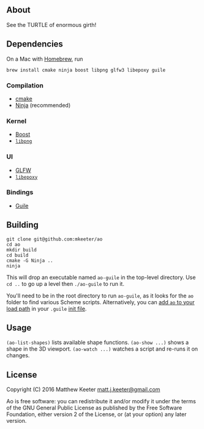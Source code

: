 ## About
See the TURTLE of enormous girth!

## Dependencies

On a Mac with [Homebrew](http://brew.sh/), run
```
brew install cmake ninja boost libpng glfw3 libepoxy guile
```

### Compilation
- [cmake](https://cmake.org/)
- [Ninja](https://ninja-build.org/) (recommended)

### Kernel
- [Boost](http://www.boost.org/)
- [`libpng`](http://www.libpng.org/pub/png/libpng.html)

### UI
- [GLFW](http://www.glfw.org/)
- [`libepoxy`](https://github.com/anholt/libepoxy)

### Bindings
- [Guile](http://www.gnu.org/software/guile/)

## Building
```
git clone git@github.com:mkeeter/ao
cd ao
mkdir build
cd build
cmake -G Ninja ..
ninja
```
This will drop an executable named `ao-guile` in the top-level directory.
Use `cd ..` to go up a level then `./ao-guile` to run it.

You'll need to be in the root directory to run `ao-guile`, as it looks
for the `ao` folder to find various Scheme scripts.  Alternatively, you
can [add `ao` to your load path](https://www.gnu.org/software/guile/manual/html_node/Load-Paths.html)
in your `.guile` [init file](http://www.gnu.org/software/guile/manual/guile.html#Init-File).

## Usage
`(ao-list-shapes)` lists available shape functions.
`(ao-show ...)` shows a shape in the 3D viewport.
`(ao-watch ...)` watches a script and re-runs it on changes.

## License
Copyright (C) 2016 Matthew Keeter  <matt.j.keeter@gmail.com>

Ao is free software: you can redistribute it and/or modify
it under the terms of the GNU General Public License as published by
the Free Software Foundation, either version 2 of the License, or
(at your option) any later version.
